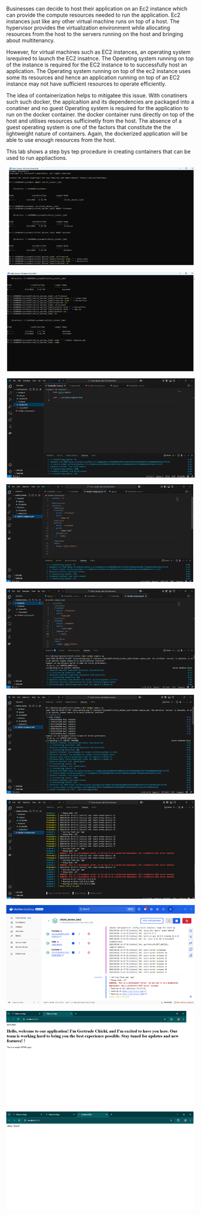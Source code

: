 Businesses can decide to host their application on an Ec2 instance which can provide the compute resources needed to run the application. 
Ec2 instances just like any other virtual machine runs on top of a host. The hypervisor provides the virtualization environment while allocating 
resources from the host to the servers running on the host and bringing about multitenancy. 

However, for virtual machines such as EC2 instances, an operating system isrequired to launch the EC2 insatnce.
The Operating system running on top of the instance is required for the EC2 instance to to successfully host an application.
The Operating system running on top of the ec2 instance uses some its resources and hence an application running on top of an EC2 instance may not have sufficient
resources to operate efficiently.

The idea of containerization helps to mitigatee this issue. With conatiners such such docker, the applcaition and its dependencies are packaged into a conatiner and no
guest Operating system is required for the application to run on the docker container. the docker container runs directly on top of the host and utilises resources sufficinetly
from the host. 
The absence of a guest operating system is one of the factors that constitute the the lightweight nature of containers. Again, the dockerized application will be able to use 
enough resources from the host.

This lab shows a step bys tep procedure in creating containers that can be used to run appliactions. 





![image alt](https://github.com/Gertrudechichi/Containerization/blob/c6a436b85003859599f08543e6a3648a04c46eb7/Screenshot%202025-05-20%20230338.png)


![image alt](https://github.com/Gertrudechichi/Containerization/blob/c6a436b85003859599f08543e6a3648a04c46eb7/Screenshot%202025-05-20%20230356.png)

![image alt](https://github.com/Gertrudechichi/Containerization/blob/c6a436b85003859599f08543e6a3648a04c46eb7/Screenshot%202025-05-20%20230408.png)

![image alt](https://github.com/Gertrudechichi/Containerization/blob/c6a436b85003859599f08543e6a3648a04c46eb7/Screenshot%202025-05-20%20230437.png)

![image alt](https://github.com/Gertrudechichi/Containerization/blob/c6a436b85003859599f08543e6a3648a04c46eb7/Screenshot%202025-05-20%20230454.png)

![image alt](https://github.com/Gertrudechichi/Containerization/blob/c6a436b85003859599f08543e6a3648a04c46eb7/Screenshot%202025-05-20%20230509.png)

![image alt](https://github.com/Gertrudechichi/Containerization/blob/c6a436b85003859599f08543e6a3648a04c46eb7/Screenshot%202025-05-20%20230524.png)

![image alt](https://github.com/Gertrudechichi/Containerization/blob/c6a436b85003859599f08543e6a3648a04c46eb7/Screenshot%202025-05-20%20230538.png)

![image alt](https://github.com/Gertrudechichi/Containerization/blob/c6a436b85003859599f08543e6a3648a04c46eb7/Screenshot%202025-05-20%20230558.png)

![image alt](https://github.com/Gertrudechichi/Containerization/blob/c6a436b85003859599f08543e6a3648a04c46eb7/Screenshot%202025-05-20%20230634.png)
